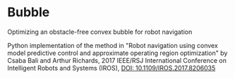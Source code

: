 # Bubble

Optimizing an obstacle-free convex bubble for robot navigation

Python implementation of the method in "Robot navigation using convex model predictive control and approximate operating region optimization" by Csaba Bali and Arthur Richards, 2017 IEEE/RSJ International Conference on Intelligent Robots and Systems (IROS), [DOI: 10.1109/IROS.2017.8206035](https://doi.org/10.1109/IROS.2017.8206035)
